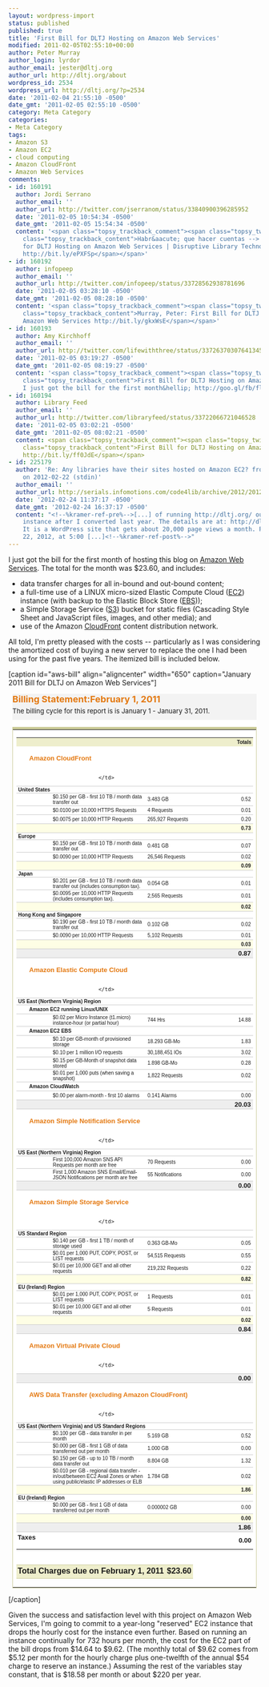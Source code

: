 ```yaml
---
layout: wordpress-import
status: published
published: true
title: 'First Bill for DLTJ Hosting on Amazon Web Services'
modified: 2011-02-05T02:55:10+00:00
author: Peter Murray
author_login: lyrdor
author_email: jester@dltj.org
author_url: http://dltj.org/about
wordpress_id: 2534
wordpress_url: http://dltj.org/?p=2534
date: '2011-02-04 21:55:10 -0500'
date_gmt: '2011-02-05 02:55:10 -0500'
category: Meta Category
categories:
- Meta Category
tags:
- Amazon S3
- Amazon EC2
- cloud computing
- Amazon CloudFront
- Amazon Web Services
comments:
- id: 160191
  author: Jordi Serrano
  author_email: ''
  author_url: http://twitter.com/jserranom/status/33840900396285952
  date: '2011-02-05 10:54:34 -0500'
  date_gmt: '2011-02-05 15:54:34 -0500'
  content: '<span class="topsy_trackback_comment"><span class="topsy_twitter_username"><span
    class="topsy_trackback_content">Habr&aacute; que hacer cuentas --> First Bill
    for DLTJ Hosting on Amazon Web Services | Disruptive Library Technology Jester:
    http://bit.ly/ePXFSp</span></span>'
- id: 160192
  author: infopeep
  author_email: ''
  author_url: http://twitter.com/infopeep/status/33728562938781696
  date: '2011-02-05 03:28:10 -0500'
  date_gmt: '2011-02-05 08:28:10 -0500'
  content: '<span class="topsy_trackback_comment"><span class="topsy_twitter_username"><span
    class="topsy_trackback_content">Murray, Peter: First Bill for DLTJ Hosting on
    Amazon Web Services http://bit.ly/gkxWsE</span></span>'
- id: 160193
  author: Amy Kirchhoff
  author_email: ''
  author_url: http://twitter.com/lifewiththree/status/33726370307641345
  date: '2011-02-05 03:19:27 -0500'
  date_gmt: '2011-02-05 08:19:27 -0500'
  content: '<span class="topsy_trackback_comment"><span class="topsy_twitter_username"><span
    class="topsy_trackback_content">First Bill for DLTJ Hosting on Amazon Web Services:
    I just got the bill for the first month&hellip; http://goo.gl/fb/flYTF</span></span>'
- id: 160194
  author: Library Feed
  author_email: ''
  author_url: http://twitter.com/libraryfeed/status/33722066721046528
  date: '2011-02-05 03:02:21 -0500'
  date_gmt: '2011-02-05 08:02:21 -0500'
  content: <span class="topsy_trackback_comment"><span class="topsy_twitter_username"><span
    class="topsy_trackback_content">First Bill for DLTJ Hosting on Amazon Web Services
    http://bit.ly/ff0JdE</span></span>
- id: 225179
  author: 'Re: Any libraries have their sites hosted on Amazon EC2? from Peter Murray
    on 2012-02-22 (stdin)'
  author_email: ''
  author_url: http://serials.infomotions.com/code4lib/archive/2012/201202/0625.html
  date: '2012-02-24 11:37:17 -0500'
  date_gmt: '2012-02-24 16:37:17 -0500'
  content: "<!--%kramer-ref-pre%-->[...] of running http://dltj.org/ out of an EC2
    instance after I converted last year. The details are at: http://dltj.org/article/aws-hosting-cost/
    It is a WordPress site that gets about 20,000 page views a month. Peter On Feb
    22, 2012, at 5:00 [...]<!--%kramer-ref-post%-->"
---
```

<p>I just got the bill for the first month of hosting this blog on <a href="http://aws.amazon.com/" title="Amazon Web Services">Amazon Web Services</a>.  The total for the month was $23.60, and includes:
<ul>
<li>data transfer charges for all in-bound and out-bound content;</li>
<li>a full-time use of a LINUX micro-sized Elastic Compute Cloud (<a href="http://aws.amazon.com/ec2/" title="Amazon Elastic Compute Cloud (Amazon EC2)">EC2</a>) instance (with backup to the Elastic Block Store (<a href="http://aws.amazon.com/ebs/" title="Elastic Block Storage">EBS</a>));</li>
<li>a Simple Storage Service (<a href="http://aws.amazon.com/ec2/" title="Amazon Elastic Compute Cloud (Amazon EC2)">S3</a>) bucket for static files (Cascading Style Sheet and JavaScript files, images, and other media); and</li>
<li>use of the Amazon <a href="http://aws.amazon.com/cloudfront/" title="Amazon CloudFront">CloudFront</a> content distribution network.</li>
</ul>
<p> All told, I'm pretty pleased with the costs -- particularly as I was considering the amortized cost of buying a new server to replace the one I had been using for the past five years.  The itemized bill is included below.</p>
<p>[caption id="aws-bill" align="aligncenter" width="650" caption="January 2011 Bill for DLTJ on Amazon Web Services"]</p>
<div id="activity_table_block" style="margin: 8px; padding: 0; text-color:black; background: white;">
<div class="txtlrg orange bold padbot5" style="font-weight: bold; font-size: large; margin: 0; color: #E47911; padding: 0 0 5px; background-color: #F3F3F3;">Billing Statement:February 1, 2011</div>
<div class="txtsm padbot10" style="font-size: small; margin: 0; padding: 0 0 10px; background-color: #F3F3F3;">The billing cycle for this report is is January 1 - January 31, 2011.</div>
<div class="yui-navset yui-navset-top" id="activity_tab_block" style="position: relative; margin: 0; padding: auto; zoom: 1;">
<div style="margin: 0; padding: 0;">
<div id="account_activity_table_tab_content" style="margin: 0; padding: 0;">
<table class="summaryTable" cellspacing="0" border="0" align="top" style="font-variant: normal; font-size: 100%; font-weight: normal; line-height: normal; border: 1px solid #CCCC99; font-style: normal; border-top: 5px solid #CCCC99;" cellpadding="0" width="100%">
<tbody>
<tr id="bill202092910073">
<td align="left" valign="center" style="font-size: small; margin: 0; font-family: verdana,arial,helvetica,sans-serif; vertical-align: middle;">
<table cellspacing="0" border="0" style="font-variant: normal; font-size: 100%; font-weight: normal; line-height: normal; font-style: normal;" cellpadding="0" width="100%">
<tbody>
<tr>
<td class="tablehdr" valign="middle" bgcolor="#EEEECC" style="font-size: x-small; font-weight: bold; margin: 0; background-color: #EEEECC; font-family: verdana,arial,helvetica,sans-serif; padding: 3px; vertical-align: middle;" width="14">&#160;</td>
<td class="tablehdr" valign="middle" bgcolor="#EEEECC" style="font-size: x-small; font-weight: bold; margin: 0; background-color: #EEEECC; font-family: verdana,arial,helvetica,sans-serif; padding: 3px; vertical-align: middle;">&#160;</td>
<td class="tablehdr" id="rateLabel" valign="middle" bgcolor="#EEEECC" style="font-size: x-small; font-weight: bold; margin: 0; background-color: #EEEECC; font-family: verdana,arial,helvetica,sans-serif; padding: 3px; vertical-align: middle;" width="40%">&#160;</td>
<td class="tablehdr" id="usageLabel" valign="middle" bgcolor="#EEEECC" style="font-size: x-small; font-weight: bold; margin: 0; background-color: #EEEECC; font-family: verdana,arial,helvetica,sans-serif; padding: 3px; vertical-align: middle;">&#160;</td>
<td class="tablehdr alignrt" align="right" valign="middle" bgcolor="#EEEECC" style="font-size: x-small; font-weight: bold; margin: 0; background-color: #EEEECC; padding: 3px; font-family: verdana,arial,helvetica,sans-serif; vertical-align: middle; text-align: right; align: right;">Totals</td>
</tr>
<tr>
<td class="bordgreybot padlt3 padtop2 aligntop" valign="top" style="font-size: small; border-bottom: 1px solid #CCC; margin: 0; padding: 1px 4px; font-family: verdana,arial,helvetica,sans-serif; vertical-align: top; align: top;" width="14">
                          </td>
<td class="bordgreybot padbot2" align="left" valign="middle" style="font-size: small; border-bottom: 1px solid #CCC; margin: 0; padding: 1px 4px; font-family: verdana,arial,helvetica,sans-serif; vertical-align: middle;" colspan="4">
                            <span class="hdrdkorange" style="color: #E47911; font-size: small; font-weight: bold;"><br />
                              <nobr>Amazon CloudFront</nobr><br />
                            </span><br />
                            
                          </td>
</tr>
<tr id="AmazonCloudFront202092910073item0" style="">
<td class="bordgreybot txtxsm bold padlt20" valign="middle" style="font-weight: bold; font-size: x-small; margin: 0; padding: 1px 4px; border-bottom: 1px solid #CCC; font-family: verdana,arial,helvetica,sans-serif; vertical-align: middle;" colspan="5">United States</td>
</tr>
<tr id="AmazonCloudFront202092910073item1" style="">
<td class="bordgreybot" valign="middle" style="font-size: small; border-bottom: 1px solid #CCC; margin: 0; padding: 1px 4px; font-family: verdana,arial,helvetica,sans-serif; vertical-align: middle;" width="14">&#160;</td>
<td class="bordgreybot txtxxsm" valign="middle" style="font-size: xx-small; border-bottom: 1px solid #CCC; margin: 0; padding: 1px 4px; font-family: verdana,arial,helvetica,sans-serif; vertical-align: middle;" width="10%">&#160;</td>
<td class="bordgreybot txtxsm" valign="middle" style="font-size: x-small; border-bottom: 1px solid #CCC; margin: 0; padding: 1px 4px; font-family: verdana,arial,helvetica,sans-serif; vertical-align: middle;">$0.150 per GB - first 10 TB / month data transfer out</td>
<td class="bordgreybot txtxsm" valign="middle" style="font-size: x-small; border-bottom: 1px solid #CCC; margin: 0; padding: 1px 4px; font-family: verdana,arial,helvetica,sans-serif; vertical-align: middle;">3.483 GB</td>
<td class="bordgreybot txtxsm alignrt" align="right" valign="middle" style="font-size: x-small; margin: 0; border-bottom: 1px solid #CCC; font-family: verdana,arial,helvetica,sans-serif; padding: 1px 4px; align: right; text-align: right; vertical-align: middle;">0.52</td>
</tr>
<tr id="AmazonCloudFront202092910073item2" style="">
<td class="bordgreybot" valign="middle" style="font-size: small; border-bottom: 1px solid #CCC; margin: 0; padding: 1px 4px; font-family: verdana,arial,helvetica,sans-serif; vertical-align: middle;" width="14">&#160;</td>
<td class="bordgreybot txtxxsm" valign="middle" style="font-size: xx-small; border-bottom: 1px solid #CCC; margin: 0; padding: 1px 4px; font-family: verdana,arial,helvetica,sans-serif; vertical-align: middle;" width="10%">&#160;</td>
<td class="bordgreybot txtxsm" valign="middle" style="font-size: x-small; border-bottom: 1px solid #CCC; margin: 0; padding: 1px 4px; font-family: verdana,arial,helvetica,sans-serif; vertical-align: middle;">$0.0100 per 10,000 HTTPS Requests</td>
<td class="bordgreybot txtxsm" valign="middle" style="font-size: x-small; border-bottom: 1px solid #CCC; margin: 0; padding: 1px 4px; font-family: verdana,arial,helvetica,sans-serif; vertical-align: middle;">4 Requests</td>
<td class="bordgreybot txtxsm alignrt" align="right" valign="middle" style="font-size: x-small; margin: 0; border-bottom: 1px solid #CCC; font-family: verdana,arial,helvetica,sans-serif; padding: 1px 4px; align: right; text-align: right; vertical-align: middle;">0.01</td>
</tr>
<tr id="AmazonCloudFront202092910073item3" style="">
<td class="bordgreybot" valign="middle" style="font-size: small; border-bottom: 1px solid #CCC; margin: 0; padding: 1px 4px; font-family: verdana,arial,helvetica,sans-serif; vertical-align: middle;" width="14">&#160;</td>
<td class="bordgreybot txtxxsm" valign="middle" style="font-size: xx-small; border-bottom: 1px solid #CCC; margin: 0; padding: 1px 4px; font-family: verdana,arial,helvetica,sans-serif; vertical-align: middle;" width="10%">&#160;</td>
<td class="bordgreybot txtxsm" valign="middle" style="font-size: x-small; border-bottom: 1px solid #CCC; margin: 0; padding: 1px 4px; font-family: verdana,arial,helvetica,sans-serif; vertical-align: middle;">$0.0075 per 10,000 HTTP Requests</td>
<td class="bordgreybot txtxsm" valign="middle" style="font-size: x-small; border-bottom: 1px solid #CCC; margin: 0; padding: 1px 4px; font-family: verdana,arial,helvetica,sans-serif; vertical-align: middle;">265,927 Requests</td>
<td class="bordgreybot txtxsm alignrt" align="right" valign="middle" style="font-size: x-small; margin: 0; border-bottom: 1px solid #CCC; font-family: verdana,arial,helvetica,sans-serif; padding: 1px 4px; align: right; text-align: right; vertical-align: middle;">0.20</td>
</tr>
<tr id="AmazonCloudFront202092910073item4" style="">
<td class="bgyel bordgreybot" valign="middle" bgcolor="#FEFEE5" style="font-size: small; margin: 0; border-bottom: 1px solid #CCC; background-color: #FEFEE5; font-family: verdana,arial,helvetica,sans-serif; padding: 1px 4px; vertical-align: middle;">&#160;</td>
<td class="bgyel bordgreybot" valign="middle" bgcolor="#FEFEE5" style="font-size: small; margin: 0; border-bottom: 1px solid #CCC; background-color: #FEFEE5; font-family: verdana,arial,helvetica,sans-serif; padding: 1px 4px; vertical-align: middle;">&#160;</td>
<td class="bgyel bordgreybot" valign="middle" bgcolor="#FEFEE5" style="font-size: small; margin: 0; border-bottom: 1px solid #CCC; background-color: #FEFEE5; font-family: verdana,arial,helvetica,sans-serif; padding: 1px 4px; vertical-align: middle;">&#160;</td>
<td class="bgyel bordgreybot" valign="middle" bgcolor="#FEFEE5" style="font-size: small; margin: 0; border-bottom: 1px solid #CCC; background-color: #FEFEE5; font-family: verdana,arial,helvetica,sans-serif; padding: 1px 4px; vertical-align: middle;">&#160;</td>
<td class="bgyel bordgreybot txtxsm bold alignrt" align="right" valign="middle" bgcolor="#FEFEE5" style="font-size: x-small; font-weight: bold; border-bottom: 1px solid #CCC; margin: 0; background-color: #FEFEE5; padding: 1px 4px; font-family: verdana,arial,helvetica,sans-serif; vertical-align: middle; text-align: right; align: right;">0.73</td>
</tr>
<tr id="AmazonCloudFront202092910073item5" style="">
<td class="bordgreybot txtxsm bold padlt20" valign="middle" style="font-weight: bold; font-size: x-small; margin: 0; padding: 1px 4px; border-bottom: 1px solid #CCC; font-family: verdana,arial,helvetica,sans-serif; vertical-align: middle;" colspan="5">Europe</td>
</tr>
<tr id="AmazonCloudFront202092910073item6" style="">
<td class="bordgreybot" valign="middle" style="font-size: small; border-bottom: 1px solid #CCC; margin: 0; padding: 1px 4px; font-family: verdana,arial,helvetica,sans-serif; vertical-align: middle;" width="14">&#160;</td>
<td class="bordgreybot txtxxsm" valign="middle" style="font-size: xx-small; border-bottom: 1px solid #CCC; margin: 0; padding: 1px 4px; font-family: verdana,arial,helvetica,sans-serif; vertical-align: middle;" width="10%">&#160;</td>
<td class="bordgreybot txtxsm" valign="middle" style="font-size: x-small; border-bottom: 1px solid #CCC; margin: 0; padding: 1px 4px; font-family: verdana,arial,helvetica,sans-serif; vertical-align: middle;">$0.150 per GB - first 10 TB / month data transfer out</td>
<td class="bordgreybot txtxsm" valign="middle" style="font-size: x-small; border-bottom: 1px solid #CCC; margin: 0; padding: 1px 4px; font-family: verdana,arial,helvetica,sans-serif; vertical-align: middle;">0.481 GB</td>
<td class="bordgreybot txtxsm alignrt" align="right" valign="middle" style="font-size: x-small; margin: 0; border-bottom: 1px solid #CCC; font-family: verdana,arial,helvetica,sans-serif; padding: 1px 4px; align: right; text-align: right; vertical-align: middle;">0.07</td>
</tr>
<tr id="AmazonCloudFront202092910073item7" style="">
<td class="bordgreybot" valign="middle" style="font-size: small; border-bottom: 1px solid #CCC; margin: 0; padding: 1px 4px; font-family: verdana,arial,helvetica,sans-serif; vertical-align: middle;" width="14">&#160;</td>
<td class="bordgreybot txtxxsm" valign="middle" style="font-size: xx-small; border-bottom: 1px solid #CCC; margin: 0; padding: 1px 4px; font-family: verdana,arial,helvetica,sans-serif; vertical-align: middle;" width="10%">&#160;</td>
<td class="bordgreybot txtxsm" valign="middle" style="font-size: x-small; border-bottom: 1px solid #CCC; margin: 0; padding: 1px 4px; font-family: verdana,arial,helvetica,sans-serif; vertical-align: middle;">$0.0090 per 10,000 HTTP Requests</td>
<td class="bordgreybot txtxsm" valign="middle" style="font-size: x-small; border-bottom: 1px solid #CCC; margin: 0; padding: 1px 4px; font-family: verdana,arial,helvetica,sans-serif; vertical-align: middle;">26,546 Requests</td>
<td class="bordgreybot txtxsm alignrt" align="right" valign="middle" style="font-size: x-small; margin: 0; border-bottom: 1px solid #CCC; font-family: verdana,arial,helvetica,sans-serif; padding: 1px 4px; align: right; text-align: right; vertical-align: middle;">0.02</td>
</tr>
<tr id="AmazonCloudFront202092910073item8" style="">
<td class="bgyel bordgreybot" valign="middle" bgcolor="#FEFEE5" style="font-size: small; margin: 0; border-bottom: 1px solid #CCC; background-color: #FEFEE5; font-family: verdana,arial,helvetica,sans-serif; padding: 1px 4px; vertical-align: middle;">&#160;</td>
<td class="bgyel bordgreybot" valign="middle" bgcolor="#FEFEE5" style="font-size: small; margin: 0; border-bottom: 1px solid #CCC; background-color: #FEFEE5; font-family: verdana,arial,helvetica,sans-serif; padding: 1px 4px; vertical-align: middle;">&#160;</td>
<td class="bgyel bordgreybot" valign="middle" bgcolor="#FEFEE5" style="font-size: small; margin: 0; border-bottom: 1px solid #CCC; background-color: #FEFEE5; font-family: verdana,arial,helvetica,sans-serif; padding: 1px 4px; vertical-align: middle;">&#160;</td>
<td class="bgyel bordgreybot" valign="middle" bgcolor="#FEFEE5" style="font-size: small; margin: 0; border-bottom: 1px solid #CCC; background-color: #FEFEE5; font-family: verdana,arial,helvetica,sans-serif; padding: 1px 4px; vertical-align: middle;">&#160;</td>
<td class="bgyel bordgreybot txtxsm bold alignrt" align="right" valign="middle" bgcolor="#FEFEE5" style="font-size: x-small; font-weight: bold; border-bottom: 1px solid #CCC; margin: 0; background-color: #FEFEE5; padding: 1px 4px; font-family: verdana,arial,helvetica,sans-serif; vertical-align: middle; text-align: right; align: right;">0.09</td>
</tr>
<tr id="AmazonCloudFront202092910073item9" style="">
<td class="bordgreybot txtxsm bold padlt20" valign="middle" style="font-weight: bold; font-size: x-small; margin: 0; padding: 1px 4px; border-bottom: 1px solid #CCC; font-family: verdana,arial,helvetica,sans-serif; vertical-align: middle;" colspan="5">Japan</td>
</tr>
<tr id="AmazonCloudFront202092910073item10" style="">
<td class="bordgreybot" valign="middle" style="font-size: small; border-bottom: 1px solid #CCC; margin: 0; padding: 1px 4px; font-family: verdana,arial,helvetica,sans-serif; vertical-align: middle;" width="14">&#160;</td>
<td class="bordgreybot txtxxsm" valign="middle" style="font-size: xx-small; border-bottom: 1px solid #CCC; margin: 0; padding: 1px 4px; font-family: verdana,arial,helvetica,sans-serif; vertical-align: middle;" width="10%">&#160;</td>
<td class="bordgreybot txtxsm" valign="middle" style="font-size: x-small; border-bottom: 1px solid #CCC; margin: 0; padding: 1px 4px; font-family: verdana,arial,helvetica,sans-serif; vertical-align: middle;">$0.201 per GB - first 10 TB / month data transfer out (includes consumption tax).</td>
<td class="bordgreybot txtxsm" valign="middle" style="font-size: x-small; border-bottom: 1px solid #CCC; margin: 0; padding: 1px 4px; font-family: verdana,arial,helvetica,sans-serif; vertical-align: middle;">0.054 GB</td>
<td class="bordgreybot txtxsm alignrt" align="right" valign="middle" style="font-size: x-small; margin: 0; border-bottom: 1px solid #CCC; font-family: verdana,arial,helvetica,sans-serif; padding: 1px 4px; align: right; text-align: right; vertical-align: middle;">0.01</td>
</tr>
<tr id="AmazonCloudFront202092910073item11" style="">
<td class="bordgreybot" valign="middle" style="font-size: small; border-bottom: 1px solid #CCC; margin: 0; padding: 1px 4px; font-family: verdana,arial,helvetica,sans-serif; vertical-align: middle;" width="14">&#160;</td>
<td class="bordgreybot txtxxsm" valign="middle" style="font-size: xx-small; border-bottom: 1px solid #CCC; margin: 0; padding: 1px 4px; font-family: verdana,arial,helvetica,sans-serif; vertical-align: middle;" width="10%">&#160;</td>
<td class="bordgreybot txtxsm" valign="middle" style="font-size: x-small; border-bottom: 1px solid #CCC; margin: 0; padding: 1px 4px; font-family: verdana,arial,helvetica,sans-serif; vertical-align: middle;">$0.0095 per 10,000 HTTP Requests (includes consumption tax).</td>
<td class="bordgreybot txtxsm" valign="middle" style="font-size: x-small; border-bottom: 1px solid #CCC; margin: 0; padding: 1px 4px; font-family: verdana,arial,helvetica,sans-serif; vertical-align: middle;">2,565 Requests</td>
<td class="bordgreybot txtxsm alignrt" align="right" valign="middle" style="font-size: x-small; margin: 0; border-bottom: 1px solid #CCC; font-family: verdana,arial,helvetica,sans-serif; padding: 1px 4px; align: right; text-align: right; vertical-align: middle;">0.01</td>
</tr>
<tr id="AmazonCloudFront202092910073item12" style="">
<td class="bgyel bordgreybot" valign="middle" bgcolor="#FEFEE5" style="font-size: small; margin: 0; border-bottom: 1px solid #CCC; background-color: #FEFEE5; font-family: verdana,arial,helvetica,sans-serif; padding: 1px 4px; vertical-align: middle;">&#160;</td>
<td class="bgyel bordgreybot" valign="middle" bgcolor="#FEFEE5" style="font-size: small; margin: 0; border-bottom: 1px solid #CCC; background-color: #FEFEE5; font-family: verdana,arial,helvetica,sans-serif; padding: 1px 4px; vertical-align: middle;">&#160;</td>
<td class="bgyel bordgreybot" valign="middle" bgcolor="#FEFEE5" style="font-size: small; margin: 0; border-bottom: 1px solid #CCC; background-color: #FEFEE5; font-family: verdana,arial,helvetica,sans-serif; padding: 1px 4px; vertical-align: middle;">&#160;</td>
<td class="bgyel bordgreybot" valign="middle" bgcolor="#FEFEE5" style="font-size: small; margin: 0; border-bottom: 1px solid #CCC; background-color: #FEFEE5; font-family: verdana,arial,helvetica,sans-serif; padding: 1px 4px; vertical-align: middle;">&#160;</td>
<td class="bgyel bordgreybot txtxsm bold alignrt" align="right" valign="middle" bgcolor="#FEFEE5" style="font-size: x-small; font-weight: bold; border-bottom: 1px solid #CCC; margin: 0; background-color: #FEFEE5; padding: 1px 4px; font-family: verdana,arial,helvetica,sans-serif; vertical-align: middle; text-align: right; align: right;">0.02</td>
</tr>
<tr id="AmazonCloudFront202092910073item13" style="">
<td class="bordgreybot txtxsm bold padlt20" valign="middle" style="font-weight: bold; font-size: x-small; margin: 0; padding: 1px 4px; border-bottom: 1px solid #CCC; font-family: verdana,arial,helvetica,sans-serif; vertical-align: middle;" colspan="5">Hong Kong and Singapore</td>
</tr>
<tr id="AmazonCloudFront202092910073item14" style="">
<td class="bordgreybot" valign="middle" style="font-size: small; border-bottom: 1px solid #CCC; margin: 0; padding: 1px 4px; font-family: verdana,arial,helvetica,sans-serif; vertical-align: middle;" width="14">&#160;</td>
<td class="bordgreybot txtxxsm" valign="middle" style="font-size: xx-small; border-bottom: 1px solid #CCC; margin: 0; padding: 1px 4px; font-family: verdana,arial,helvetica,sans-serif; vertical-align: middle;" width="10%">&#160;</td>
<td class="bordgreybot txtxsm" valign="middle" style="font-size: x-small; border-bottom: 1px solid #CCC; margin: 0; padding: 1px 4px; font-family: verdana,arial,helvetica,sans-serif; vertical-align: middle;">$0.190 per GB - first 10 TB / month data transfer out</td>
<td class="bordgreybot txtxsm" valign="middle" style="font-size: x-small; border-bottom: 1px solid #CCC; margin: 0; padding: 1px 4px; font-family: verdana,arial,helvetica,sans-serif; vertical-align: middle;">0.102 GB</td>
<td class="bordgreybot txtxsm alignrt" align="right" valign="middle" style="font-size: x-small; margin: 0; border-bottom: 1px solid #CCC; font-family: verdana,arial,helvetica,sans-serif; padding: 1px 4px; align: right; text-align: right; vertical-align: middle;">0.02</td>
</tr>
<tr id="AmazonCloudFront202092910073item15" style="">
<td class="bordgreybot" valign="middle" style="font-size: small; border-bottom: 1px solid #CCC; margin: 0; padding: 1px 4px; font-family: verdana,arial,helvetica,sans-serif; vertical-align: middle;" width="14">&#160;</td>
<td class="bordgreybot txtxxsm" valign="middle" style="font-size: xx-small; border-bottom: 1px solid #CCC; margin: 0; padding: 1px 4px; font-family: verdana,arial,helvetica,sans-serif; vertical-align: middle;" width="10%">&#160;</td>
<td class="bordgreybot txtxsm" valign="middle" style="font-size: x-small; border-bottom: 1px solid #CCC; margin: 0; padding: 1px 4px; font-family: verdana,arial,helvetica,sans-serif; vertical-align: middle;">$0.0090 per 10,000 HTTP Requests</td>
<td class="bordgreybot txtxsm" valign="middle" style="font-size: x-small; border-bottom: 1px solid #CCC; margin: 0; padding: 1px 4px; font-family: verdana,arial,helvetica,sans-serif; vertical-align: middle;">5,102 Requests</td>
<td class="bordgreybot txtxsm alignrt" align="right" valign="middle" style="font-size: x-small; margin: 0; border-bottom: 1px solid #CCC; font-family: verdana,arial,helvetica,sans-serif; padding: 1px 4px; align: right; text-align: right; vertical-align: middle;">0.01</td>
</tr>
<tr id="AmazonCloudFront202092910073item16" style="">
<td class="bgyel bordgreybot" valign="middle" bgcolor="#FEFEE5" style="font-size: small; margin: 0; border-bottom: 1px solid #CCC; background-color: #FEFEE5; font-family: verdana,arial,helvetica,sans-serif; padding: 1px 4px; vertical-align: middle;">&#160;</td>
<td class="bgyel bordgreybot" valign="middle" bgcolor="#FEFEE5" style="font-size: small; margin: 0; border-bottom: 1px solid #CCC; background-color: #FEFEE5; font-family: verdana,arial,helvetica,sans-serif; padding: 1px 4px; vertical-align: middle;">&#160;</td>
<td class="bgyel bordgreybot" valign="middle" bgcolor="#FEFEE5" style="font-size: small; margin: 0; border-bottom: 1px solid #CCC; background-color: #FEFEE5; font-family: verdana,arial,helvetica,sans-serif; padding: 1px 4px; vertical-align: middle;">&#160;</td>
<td class="bgyel bordgreybot" valign="middle" bgcolor="#FEFEE5" style="font-size: small; margin: 0; border-bottom: 1px solid #CCC; background-color: #FEFEE5; font-family: verdana,arial,helvetica,sans-serif; padding: 1px 4px; vertical-align: middle;">&#160;</td>
<td class="bgyel bordgreybot txtxsm bold alignrt" align="right" valign="middle" bgcolor="#FEFEE5" style="font-size: x-small; font-weight: bold; border-bottom: 1px solid #CCC; margin: 0; background-color: #FEFEE5; padding: 1px 4px; font-family: verdana,arial,helvetica,sans-serif; vertical-align: middle; text-align: right; align: right;">0.03</td>
</tr>
<tr>
<td class="bggrey bordgreybot" valign="middle" bgcolor="#EEE" style="font-size: small; margin: 0; border-bottom: 1px solid #CCC; background-color: #EEE; font-family: verdana,arial,helvetica,sans-serif; padding: 1px 4px; vertical-align: middle;" width="14">&#160;</td>
<td class="bggrey bordgreybot" valign="middle" bgcolor="#EEE" style="font-size: small; margin: 0; border-bottom: 1px solid #CCC; background-color: #EEE; font-family: verdana,arial,helvetica,sans-serif; padding: 1px 4px; vertical-align: middle;">&#160;</td>
<td class="bggrey bordgreybot" valign="middle" bgcolor="#EEE" style="font-size: small; margin: 0; border-bottom: 1px solid #CCC; background-color: #EEE; font-family: verdana,arial,helvetica,sans-serif; padding: 1px 4px; vertical-align: middle;">&#160;</td>
<td class="bggrey bordgreybot txtxxsm" valign="middle" bgcolor="#EEE" style="font-size: xx-small; margin: 0; border-bottom: 1px solid #CCC; background-color: #EEE; font-family: verdana,arial,helvetica,sans-serif; padding: 1px 4px; vertical-align: middle;">
                          </td>
<td class="bggrey bold alignrt bordgreybot" align="right" valign="middle" bgcolor="#EEE" style="font-size: small; font-weight: bold; border-bottom: 1px solid #CCC; margin: 0; background-color: #EEE; padding: 1px 4px; font-family: verdana,arial,helvetica,sans-serif; vertical-align: middle; text-align: right; align: right;">0.87</td>
</tr>
<tr>
<td class="bordgreybot padlt3 padtop2 aligntop" valign="top" style="font-size: small; border-bottom: 1px solid #CCC; margin: 0; padding: 1px 4px; font-family: verdana,arial,helvetica,sans-serif; vertical-align: top; align: top;" width="14">
                          </td>
<td class="bordgreybot padbot2" align="left" valign="middle" style="font-size: small; border-bottom: 1px solid #CCC; margin: 0; padding: 1px 4px; font-family: verdana,arial,helvetica,sans-serif; vertical-align: middle;" colspan="4">
                            <span class="hdrdkorange" style="color: #E47911; font-size: small; font-weight: bold;"><br />
                              <nobr>Amazon Elastic Compute Cloud</nobr><br />
                            </span><br />
                            
                          </td>
</tr>
<tr id="AmazonEC2202092910073item0" style="">
<td class="bordgreybot txtxsm bold padlt20" valign="middle" style="font-weight: bold; font-size: x-small; margin: 0; padding: 1px 4px; border-bottom: 1px solid #CCC; font-family: verdana,arial,helvetica,sans-serif; vertical-align: middle;" colspan="5">US East (Northern Virginia) Region</td>
</tr>
<tr id="AmazonEC2202092910073item1" style="">
<td class="bordgreybot" valign="middle" style="font-size: small; border-bottom: 1px solid #CCC; margin: 0; padding: 1px 4px; font-family: verdana,arial,helvetica,sans-serif; vertical-align: middle;" width="14">&#160;</td>
<td class="bordgreybot txtxsm bold padlt20" valign="middle" style="font-weight: bold; font-size: x-small; margin: 0; padding: 1px 4px; border-bottom: 1px solid #CCC; font-family: verdana,arial,helvetica,sans-serif; vertical-align: middle;" colspan="4">
                            <nobr>Amazon EC2 running Linux/UNIX</nobr>
                          </td>
</tr>
<tr id="AmazonEC2202092910073item2" style="">
<td class="bordgreybot" valign="middle" style="font-size: small; border-bottom: 1px solid #CCC; margin: 0; padding: 1px 4px; font-family: verdana,arial,helvetica,sans-serif; vertical-align: middle;" width="14">&#160;</td>
<td class="bordgreybot txtxxsm" valign="middle" style="font-size: xx-small; border-bottom: 1px solid #CCC; margin: 0; padding: 1px 4px; font-family: verdana,arial,helvetica,sans-serif; vertical-align: middle;" width="10%">&#160;</td>
<td class="bordgreybot txtxsm" valign="middle" style="font-size: x-small; border-bottom: 1px solid #CCC; margin: 0; padding: 1px 4px; font-family: verdana,arial,helvetica,sans-serif; vertical-align: middle;">$0.02 per Micro Instance (t1.micro) instance-hour (or partial hour)</td>
<td class="bordgreybot txtxsm" valign="middle" style="font-size: x-small; border-bottom: 1px solid #CCC; margin: 0; padding: 1px 4px; font-family: verdana,arial,helvetica,sans-serif; vertical-align: middle;">744 Hrs</td>
<td class="bordgreybot txtxsm alignrt" align="right" valign="middle" style="font-size: x-small; margin: 0; border-bottom: 1px solid #CCC; font-family: verdana,arial,helvetica,sans-serif; padding: 1px 4px; align: right; text-align: right; vertical-align: middle;">14.88</td>
</tr>
<tr id="AmazonEC2202092910073item3" style="">
<td class="bordgreybot" valign="middle" style="font-size: small; border-bottom: 1px solid #CCC; margin: 0; padding: 1px 4px; font-family: verdana,arial,helvetica,sans-serif; vertical-align: middle;" width="14">&#160;</td>
<td class="bordgreybot txtxsm bold padlt20" valign="middle" style="font-weight: bold; font-size: x-small; margin: 0; padding: 1px 4px; border-bottom: 1px solid #CCC; font-family: verdana,arial,helvetica,sans-serif; vertical-align: middle;" colspan="4">
                            <nobr>Amazon EC2 EBS</nobr>
                          </td>
</tr>
<tr id="AmazonEC2202092910073item4" style="">
<td class="bordgreybot" valign="middle" style="font-size: small; border-bottom: 1px solid #CCC; margin: 0; padding: 1px 4px; font-family: verdana,arial,helvetica,sans-serif; vertical-align: middle;" width="14">&#160;</td>
<td class="bordgreybot txtxxsm" valign="middle" style="font-size: xx-small; border-bottom: 1px solid #CCC; margin: 0; padding: 1px 4px; font-family: verdana,arial,helvetica,sans-serif; vertical-align: middle;" width="10%">&#160;</td>
<td class="bordgreybot txtxsm" valign="middle" style="font-size: x-small; border-bottom: 1px solid #CCC; margin: 0; padding: 1px 4px; font-family: verdana,arial,helvetica,sans-serif; vertical-align: middle;">$0.10 per GB-month of provisioned storage</td>
<td class="bordgreybot txtxsm" valign="middle" style="font-size: x-small; border-bottom: 1px solid #CCC; margin: 0; padding: 1px 4px; font-family: verdana,arial,helvetica,sans-serif; vertical-align: middle;">18.293 GB-Mo</td>
<td class="bordgreybot txtxsm alignrt" align="right" valign="middle" style="font-size: x-small; margin: 0; border-bottom: 1px solid #CCC; font-family: verdana,arial,helvetica,sans-serif; padding: 1px 4px; align: right; text-align: right; vertical-align: middle;">1.83</td>
</tr>
<tr id="AmazonEC2202092910073item5" style="">
<td class="bordgreybot" valign="middle" style="font-size: small; border-bottom: 1px solid #CCC; margin: 0; padding: 1px 4px; font-family: verdana,arial,helvetica,sans-serif; vertical-align: middle;" width="14">&#160;</td>
<td class="bordgreybot txtxxsm" valign="middle" style="font-size: xx-small; border-bottom: 1px solid #CCC; margin: 0; padding: 1px 4px; font-family: verdana,arial,helvetica,sans-serif; vertical-align: middle;" width="10%">&#160;</td>
<td class="bordgreybot txtxsm" valign="middle" style="font-size: x-small; border-bottom: 1px solid #CCC; margin: 0; padding: 1px 4px; font-family: verdana,arial,helvetica,sans-serif; vertical-align: middle;">$0.10 per 1 million I/O requests</td>
<td class="bordgreybot txtxsm" valign="middle" style="font-size: x-small; border-bottom: 1px solid #CCC; margin: 0; padding: 1px 4px; font-family: verdana,arial,helvetica,sans-serif; vertical-align: middle;">30,188,451 IOs</td>
<td class="bordgreybot txtxsm alignrt" align="right" valign="middle" style="font-size: x-small; margin: 0; border-bottom: 1px solid #CCC; font-family: verdana,arial,helvetica,sans-serif; padding: 1px 4px; align: right; text-align: right; vertical-align: middle;">3.02</td>
</tr>
<tr id="AmazonEC2202092910073item6" style="">
<td class="bordgreybot" valign="middle" style="font-size: small; border-bottom: 1px solid #CCC; margin: 0; padding: 1px 4px; font-family: verdana,arial,helvetica,sans-serif; vertical-align: middle;" width="14">&#160;</td>
<td class="bordgreybot txtxxsm" valign="middle" style="font-size: xx-small; border-bottom: 1px solid #CCC; margin: 0; padding: 1px 4px; font-family: verdana,arial,helvetica,sans-serif; vertical-align: middle;" width="10%">&#160;</td>
<td class="bordgreybot txtxsm" valign="middle" style="font-size: x-small; border-bottom: 1px solid #CCC; margin: 0; padding: 1px 4px; font-family: verdana,arial,helvetica,sans-serif; vertical-align: middle;">$0.15 per GB-Month of snapshot data stored</td>
<td class="bordgreybot txtxsm" valign="middle" style="font-size: x-small; border-bottom: 1px solid #CCC; margin: 0; padding: 1px 4px; font-family: verdana,arial,helvetica,sans-serif; vertical-align: middle;">1.898 GB-Mo</td>
<td class="bordgreybot txtxsm alignrt" align="right" valign="middle" style="font-size: x-small; margin: 0; border-bottom: 1px solid #CCC; font-family: verdana,arial,helvetica,sans-serif; padding: 1px 4px; align: right; text-align: right; vertical-align: middle;">0.28</td>
</tr>
<tr id="AmazonEC2202092910073item7" style="">
<td class="bordgreybot" valign="middle" style="font-size: small; border-bottom: 1px solid #CCC; margin: 0; padding: 1px 4px; font-family: verdana,arial,helvetica,sans-serif; vertical-align: middle;" width="14">&#160;</td>
<td class="bordgreybot txtxxsm" valign="middle" style="font-size: xx-small; border-bottom: 1px solid #CCC; margin: 0; padding: 1px 4px; font-family: verdana,arial,helvetica,sans-serif; vertical-align: middle;" width="10%">&#160;</td>
<td class="bordgreybot txtxsm" valign="middle" style="font-size: x-small; border-bottom: 1px solid #CCC; margin: 0; padding: 1px 4px; font-family: verdana,arial,helvetica,sans-serif; vertical-align: middle;">$0.01 per 1,000 puts (when saving a snapshot)</td>
<td class="bordgreybot txtxsm" valign="middle" style="font-size: x-small; border-bottom: 1px solid #CCC; margin: 0; padding: 1px 4px; font-family: verdana,arial,helvetica,sans-serif; vertical-align: middle;">1,822 Requests</td>
<td class="bordgreybot txtxsm alignrt" align="right" valign="middle" style="font-size: x-small; margin: 0; border-bottom: 1px solid #CCC; font-family: verdana,arial,helvetica,sans-serif; padding: 1px 4px; align: right; text-align: right; vertical-align: middle;">0.02</td>
</tr>
<tr id="AmazonEC2202092910073item8" style="">
<td class="bordgreybot" valign="middle" style="font-size: small; border-bottom: 1px solid #CCC; margin: 0; padding: 1px 4px; font-family: verdana,arial,helvetica,sans-serif; vertical-align: middle;" width="14">&#160;</td>
<td class="bordgreybot txtxsm bold padlt20" valign="middle" style="font-weight: bold; font-size: x-small; margin: 0; padding: 1px 4px; border-bottom: 1px solid #CCC; font-family: verdana,arial,helvetica,sans-serif; vertical-align: middle;" colspan="4">
                            <nobr>Amazon CloudWatch</nobr>
                          </td>
</tr>
<tr id="AmazonEC2202092910073item9" style="">
<td class="bordgreybot" valign="middle" style="font-size: small; border-bottom: 1px solid #CCC; margin: 0; padding: 1px 4px; font-family: verdana,arial,helvetica,sans-serif; vertical-align: middle;" width="14">&#160;</td>
<td class="bordgreybot txtxxsm" valign="middle" style="font-size: xx-small; border-bottom: 1px solid #CCC; margin: 0; padding: 1px 4px; font-family: verdana,arial,helvetica,sans-serif; vertical-align: middle;" width="10%">&#160;</td>
<td class="bordgreybot txtxsm" valign="middle" style="font-size: x-small; border-bottom: 1px solid #CCC; margin: 0; padding: 1px 4px; font-family: verdana,arial,helvetica,sans-serif; vertical-align: middle;">$0.00 per alarm-month - first 10 alarms</td>
<td class="bordgreybot txtxsm" valign="middle" style="font-size: x-small; border-bottom: 1px solid #CCC; margin: 0; padding: 1px 4px; font-family: verdana,arial,helvetica,sans-serif; vertical-align: middle;">0.141 Alarms</td>
<td class="bordgreybot txtxsm alignrt" align="right" valign="middle" style="font-size: x-small; margin: 0; border-bottom: 1px solid #CCC; font-family: verdana,arial,helvetica,sans-serif; padding: 1px 4px; align: right; text-align: right; vertical-align: middle;">0.00</td>
</tr>
<tr>
<td class="bggrey bordgreybot" valign="middle" bgcolor="#EEE" style="font-size: small; margin: 0; border-bottom: 1px solid #CCC; background-color: #EEE; font-family: verdana,arial,helvetica,sans-serif; padding: 1px 4px; vertical-align: middle;" width="14">&#160;</td>
<td class="bggrey bordgreybot" valign="middle" bgcolor="#EEE" style="font-size: small; margin: 0; border-bottom: 1px solid #CCC; background-color: #EEE; font-family: verdana,arial,helvetica,sans-serif; padding: 1px 4px; vertical-align: middle;">&#160;</td>
<td class="bggrey bordgreybot" valign="middle" bgcolor="#EEE" style="font-size: small; margin: 0; border-bottom: 1px solid #CCC; background-color: #EEE; font-family: verdana,arial,helvetica,sans-serif; padding: 1px 4px; vertical-align: middle;">&#160;</td>
<td class="bggrey bordgreybot txtxxsm" valign="middle" bgcolor="#EEE" style="font-size: xx-small; margin: 0; border-bottom: 1px solid #CCC; background-color: #EEE; font-family: verdana,arial,helvetica,sans-serif; padding: 1px 4px; vertical-align: middle;">
                          </td>
<td class="bggrey bold alignrt bordgreybot" align="right" valign="middle" bgcolor="#EEE" style="font-size: small; font-weight: bold; border-bottom: 1px solid #CCC; margin: 0; background-color: #EEE; padding: 1px 4px; font-family: verdana,arial,helvetica,sans-serif; vertical-align: middle; text-align: right; align: right;">20.03</td>
</tr>
<tr>
<td class="bordgreybot padlt3 padtop2 aligntop" valign="top" style="font-size: small; border-bottom: 1px solid #CCC; margin: 0; padding: 1px 4px; font-family: verdana,arial,helvetica,sans-serif; vertical-align: top; align: top;" width="14">
                          </td>
<td class="bordgreybot padbot2" align="left" valign="middle" style="font-size: small; border-bottom: 1px solid #CCC; margin: 0; padding: 1px 4px; font-family: verdana,arial,helvetica,sans-serif; vertical-align: middle;" colspan="4">
                            <span class="hdrdkorange" style="color: #E47911; font-size: small; font-weight: bold;"><br />
                              <nobr>Amazon Simple Notification Service</nobr><br />
                            </span><br />
                            
                          </td>
</tr>
<tr id="AmazonSNS202092910073item0" style="">
<td class="bordgreybot txtxsm bold padlt20" valign="middle" style="font-weight: bold; font-size: x-small; margin: 0; padding: 1px 4px; border-bottom: 1px solid #CCC; font-family: verdana,arial,helvetica,sans-serif; vertical-align: middle;" colspan="5">US East (Northern Virginia) Region</td>
</tr>
<tr id="AmazonSNS202092910073item1" style="">
<td class="bordgreybot" valign="middle" style="font-size: small; border-bottom: 1px solid #CCC; margin: 0; padding: 1px 4px; font-family: verdana,arial,helvetica,sans-serif; vertical-align: middle;" width="14">&#160;</td>
<td class="bordgreybot txtxxsm" valign="middle" style="font-size: xx-small; border-bottom: 1px solid #CCC; margin: 0; padding: 1px 4px; font-family: verdana,arial,helvetica,sans-serif; vertical-align: middle;" width="10%">&#160;</td>
<td class="bordgreybot txtxsm" valign="middle" style="font-size: x-small; border-bottom: 1px solid #CCC; margin: 0; padding: 1px 4px; font-family: verdana,arial,helvetica,sans-serif; vertical-align: middle;">First 100,000 Amazon SNS API Requests per month are free</td>
<td class="bordgreybot txtxsm" valign="middle" style="font-size: x-small; border-bottom: 1px solid #CCC; margin: 0; padding: 1px 4px; font-family: verdana,arial,helvetica,sans-serif; vertical-align: middle;">70 Requests</td>
<td class="bordgreybot txtxsm alignrt" align="right" valign="middle" style="font-size: x-small; margin: 0; border-bottom: 1px solid #CCC; font-family: verdana,arial,helvetica,sans-serif; padding: 1px 4px; align: right; text-align: right; vertical-align: middle;">0.00</td>
</tr>
<tr id="AmazonSNS202092910073item2" style="">
<td class="bordgreybot" valign="middle" style="font-size: small; border-bottom: 1px solid #CCC; margin: 0; padding: 1px 4px; font-family: verdana,arial,helvetica,sans-serif; vertical-align: middle;" width="14">&#160;</td>
<td class="bordgreybot txtxxsm" valign="middle" style="font-size: xx-small; border-bottom: 1px solid #CCC; margin: 0; padding: 1px 4px; font-family: verdana,arial,helvetica,sans-serif; vertical-align: middle;" width="10%">&#160;</td>
<td class="bordgreybot txtxsm" valign="middle" style="font-size: x-small; border-bottom: 1px solid #CCC; margin: 0; padding: 1px 4px; font-family: verdana,arial,helvetica,sans-serif; vertical-align: middle;">First 1,000 Amazon SNS Email/Email-JSON Notifications per month are free</td>
<td class="bordgreybot txtxsm" valign="middle" style="font-size: x-small; border-bottom: 1px solid #CCC; margin: 0; padding: 1px 4px; font-family: verdana,arial,helvetica,sans-serif; vertical-align: middle;">55 Notifications</td>
<td class="bordgreybot txtxsm alignrt" align="right" valign="middle" style="font-size: x-small; margin: 0; border-bottom: 1px solid #CCC; font-family: verdana,arial,helvetica,sans-serif; padding: 1px 4px; align: right; text-align: right; vertical-align: middle;">0.00</td>
</tr>
<tr>
<td class="bggrey bordgreybot" valign="middle" bgcolor="#EEE" style="font-size: small; margin: 0; border-bottom: 1px solid #CCC; background-color: #EEE; font-family: verdana,arial,helvetica,sans-serif; padding: 1px 4px; vertical-align: middle;" width="14">&#160;</td>
<td class="bggrey bordgreybot" valign="middle" bgcolor="#EEE" style="font-size: small; margin: 0; border-bottom: 1px solid #CCC; background-color: #EEE; font-family: verdana,arial,helvetica,sans-serif; padding: 1px 4px; vertical-align: middle;">&#160;</td>
<td class="bggrey bordgreybot" valign="middle" bgcolor="#EEE" style="font-size: small; margin: 0; border-bottom: 1px solid #CCC; background-color: #EEE; font-family: verdana,arial,helvetica,sans-serif; padding: 1px 4px; vertical-align: middle;">&#160;</td>
<td class="bggrey bordgreybot txtxxsm" valign="middle" bgcolor="#EEE" style="font-size: xx-small; margin: 0; border-bottom: 1px solid #CCC; background-color: #EEE; font-family: verdana,arial,helvetica,sans-serif; padding: 1px 4px; vertical-align: middle;">
                          </td>
<td class="bggrey bold alignrt bordgreybot" align="right" valign="middle" bgcolor="#EEE" style="font-size: small; font-weight: bold; border-bottom: 1px solid #CCC; margin: 0; background-color: #EEE; padding: 1px 4px; font-family: verdana,arial,helvetica,sans-serif; vertical-align: middle; text-align: right; align: right;">0.00</td>
</tr>
<tr>
<td class="bordgreybot padlt3 padtop2 aligntop" valign="top" style="font-size: small; border-bottom: 1px solid #CCC; margin: 0; padding: 1px 4px; font-family: verdana,arial,helvetica,sans-serif; vertical-align: top; align: top;" width="14">
                          </td>
<td class="bordgreybot padbot2" align="left" valign="middle" style="font-size: small; border-bottom: 1px solid #CCC; margin: 0; padding: 1px 4px; font-family: verdana,arial,helvetica,sans-serif; vertical-align: middle;" colspan="4">
                            <span class="hdrdkorange" style="color: #E47911; font-size: small; font-weight: bold;"><br />
                              <nobr>Amazon Simple Storage Service</nobr><br />
                            </span><br />
                            
                          </td>
</tr>
<tr id="AmazonS3202092910073item0" style="">
<td class="bordgreybot txtxsm bold padlt20" valign="middle" style="font-weight: bold; font-size: x-small; margin: 0; padding: 1px 4px; border-bottom: 1px solid #CCC; font-family: verdana,arial,helvetica,sans-serif; vertical-align: middle;" colspan="5">US Standard Region</td>
</tr>
<tr id="AmazonS3202092910073item1" style="">
<td class="bordgreybot" valign="middle" style="font-size: small; border-bottom: 1px solid #CCC; margin: 0; padding: 1px 4px; font-family: verdana,arial,helvetica,sans-serif; vertical-align: middle;" width="14">&#160;</td>
<td class="bordgreybot txtxxsm" valign="middle" style="font-size: xx-small; border-bottom: 1px solid #CCC; margin: 0; padding: 1px 4px; font-family: verdana,arial,helvetica,sans-serif; vertical-align: middle;" width="10%">&#160;</td>
<td class="bordgreybot txtxsm" valign="middle" style="font-size: x-small; border-bottom: 1px solid #CCC; margin: 0; padding: 1px 4px; font-family: verdana,arial,helvetica,sans-serif; vertical-align: middle;">$0.140 per GB - first 1 TB / month of storage used</td>
<td class="bordgreybot txtxsm" valign="middle" style="font-size: x-small; border-bottom: 1px solid #CCC; margin: 0; padding: 1px 4px; font-family: verdana,arial,helvetica,sans-serif; vertical-align: middle;">0.363 GB-Mo</td>
<td class="bordgreybot txtxsm alignrt" align="right" valign="middle" style="font-size: x-small; margin: 0; border-bottom: 1px solid #CCC; font-family: verdana,arial,helvetica,sans-serif; padding: 1px 4px; align: right; text-align: right; vertical-align: middle;">0.05</td>
</tr>
<tr id="AmazonS3202092910073item2" style="">
<td class="bordgreybot" valign="middle" style="font-size: small; border-bottom: 1px solid #CCC; margin: 0; padding: 1px 4px; font-family: verdana,arial,helvetica,sans-serif; vertical-align: middle;" width="14">&#160;</td>
<td class="bordgreybot txtxxsm" valign="middle" style="font-size: xx-small; border-bottom: 1px solid #CCC; margin: 0; padding: 1px 4px; font-family: verdana,arial,helvetica,sans-serif; vertical-align: middle;" width="10%">&#160;</td>
<td class="bordgreybot txtxsm" valign="middle" style="font-size: x-small; border-bottom: 1px solid #CCC; margin: 0; padding: 1px 4px; font-family: verdana,arial,helvetica,sans-serif; vertical-align: middle;">$0.01 per 1,000 PUT, COPY, POST, or LIST requests</td>
<td class="bordgreybot txtxsm" valign="middle" style="font-size: x-small; border-bottom: 1px solid #CCC; margin: 0; padding: 1px 4px; font-family: verdana,arial,helvetica,sans-serif; vertical-align: middle;">54,515 Requests</td>
<td class="bordgreybot txtxsm alignrt" align="right" valign="middle" style="font-size: x-small; margin: 0; border-bottom: 1px solid #CCC; font-family: verdana,arial,helvetica,sans-serif; padding: 1px 4px; align: right; text-align: right; vertical-align: middle;">0.55</td>
</tr>
<tr id="AmazonS3202092910073item3" style="">
<td class="bordgreybot" valign="middle" style="font-size: small; border-bottom: 1px solid #CCC; margin: 0; padding: 1px 4px; font-family: verdana,arial,helvetica,sans-serif; vertical-align: middle;" width="14">&#160;</td>
<td class="bordgreybot txtxxsm" valign="middle" style="font-size: xx-small; border-bottom: 1px solid #CCC; margin: 0; padding: 1px 4px; font-family: verdana,arial,helvetica,sans-serif; vertical-align: middle;" width="10%">&#160;</td>
<td class="bordgreybot txtxsm" valign="middle" style="font-size: x-small; border-bottom: 1px solid #CCC; margin: 0; padding: 1px 4px; font-family: verdana,arial,helvetica,sans-serif; vertical-align: middle;">$0.01 per 10,000 GET and all other requests</td>
<td class="bordgreybot txtxsm" valign="middle" style="font-size: x-small; border-bottom: 1px solid #CCC; margin: 0; padding: 1px 4px; font-family: verdana,arial,helvetica,sans-serif; vertical-align: middle;">219,232 Requests</td>
<td class="bordgreybot txtxsm alignrt" align="right" valign="middle" style="font-size: x-small; margin: 0; border-bottom: 1px solid #CCC; font-family: verdana,arial,helvetica,sans-serif; padding: 1px 4px; align: right; text-align: right; vertical-align: middle;">0.22</td>
</tr>
<tr id="AmazonS3202092910073item4" style="">
<td class="bgyel bordgreybot" valign="middle" bgcolor="#FEFEE5" style="font-size: small; margin: 0; border-bottom: 1px solid #CCC; background-color: #FEFEE5; font-family: verdana,arial,helvetica,sans-serif; padding: 1px 4px; vertical-align: middle;">&#160;</td>
<td class="bgyel bordgreybot" valign="middle" bgcolor="#FEFEE5" style="font-size: small; margin: 0; border-bottom: 1px solid #CCC; background-color: #FEFEE5; font-family: verdana,arial,helvetica,sans-serif; padding: 1px 4px; vertical-align: middle;">&#160;</td>
<td class="bgyel bordgreybot" valign="middle" bgcolor="#FEFEE5" style="font-size: small; margin: 0; border-bottom: 1px solid #CCC; background-color: #FEFEE5; font-family: verdana,arial,helvetica,sans-serif; padding: 1px 4px; vertical-align: middle;">&#160;</td>
<td class="bgyel bordgreybot" valign="middle" bgcolor="#FEFEE5" style="font-size: small; margin: 0; border-bottom: 1px solid #CCC; background-color: #FEFEE5; font-family: verdana,arial,helvetica,sans-serif; padding: 1px 4px; vertical-align: middle;">&#160;</td>
<td class="bgyel bordgreybot txtxsm bold alignrt" align="right" valign="middle" bgcolor="#FEFEE5" style="font-size: x-small; font-weight: bold; border-bottom: 1px solid #CCC; margin: 0; background-color: #FEFEE5; padding: 1px 4px; font-family: verdana,arial,helvetica,sans-serif; vertical-align: middle; text-align: right; align: right;">0.82</td>
</tr>
<tr id="AmazonS3202092910073item5" style="">
<td class="bordgreybot txtxsm bold padlt20" valign="middle" style="font-weight: bold; font-size: x-small; margin: 0; padding: 1px 4px; border-bottom: 1px solid #CCC; font-family: verdana,arial,helvetica,sans-serif; vertical-align: middle;" colspan="5">EU (Ireland) Region</td>
</tr>
<tr id="AmazonS3202092910073item6" style="">
<td class="bordgreybot" valign="middle" style="font-size: small; border-bottom: 1px solid #CCC; margin: 0; padding: 1px 4px; font-family: verdana,arial,helvetica,sans-serif; vertical-align: middle;" width="14">&#160;</td>
<td class="bordgreybot txtxxsm" valign="middle" style="font-size: xx-small; border-bottom: 1px solid #CCC; margin: 0; padding: 1px 4px; font-family: verdana,arial,helvetica,sans-serif; vertical-align: middle;" width="10%">&#160;</td>
<td class="bordgreybot txtxsm" valign="middle" style="font-size: x-small; border-bottom: 1px solid #CCC; margin: 0; padding: 1px 4px; font-family: verdana,arial,helvetica,sans-serif; vertical-align: middle;">$0.01 per 1,000 PUT, COPY, POST, or LIST requests</td>
<td class="bordgreybot txtxsm" valign="middle" style="font-size: x-small; border-bottom: 1px solid #CCC; margin: 0; padding: 1px 4px; font-family: verdana,arial,helvetica,sans-serif; vertical-align: middle;">1 Requests</td>
<td class="bordgreybot txtxsm alignrt" align="right" valign="middle" style="font-size: x-small; margin: 0; border-bottom: 1px solid #CCC; font-family: verdana,arial,helvetica,sans-serif; padding: 1px 4px; align: right; text-align: right; vertical-align: middle;">0.01</td>
</tr>
<tr id="AmazonS3202092910073item7" style="">
<td class="bordgreybot" valign="middle" style="font-size: small; border-bottom: 1px solid #CCC; margin: 0; padding: 1px 4px; font-family: verdana,arial,helvetica,sans-serif; vertical-align: middle;" width="14">&#160;</td>
<td class="bordgreybot txtxxsm" valign="middle" style="font-size: xx-small; border-bottom: 1px solid #CCC; margin: 0; padding: 1px 4px; font-family: verdana,arial,helvetica,sans-serif; vertical-align: middle;" width="10%">&#160;</td>
<td class="bordgreybot txtxsm" valign="middle" style="font-size: x-small; border-bottom: 1px solid #CCC; margin: 0; padding: 1px 4px; font-family: verdana,arial,helvetica,sans-serif; vertical-align: middle;">$0.01 per 10,000 GET and all other requests</td>
<td class="bordgreybot txtxsm" valign="middle" style="font-size: x-small; border-bottom: 1px solid #CCC; margin: 0; padding: 1px 4px; font-family: verdana,arial,helvetica,sans-serif; vertical-align: middle;">5 Requests</td>
<td class="bordgreybot txtxsm alignrt" align="right" valign="middle" style="font-size: x-small; margin: 0; border-bottom: 1px solid #CCC; font-family: verdana,arial,helvetica,sans-serif; padding: 1px 4px; align: right; text-align: right; vertical-align: middle;">0.01</td>
</tr>
<tr id="AmazonS3202092910073item8" style="">
<td class="bgyel bordgreybot" valign="middle" bgcolor="#FEFEE5" style="font-size: small; margin: 0; border-bottom: 1px solid #CCC; background-color: #FEFEE5; font-family: verdana,arial,helvetica,sans-serif; padding: 1px 4px; vertical-align: middle;">&#160;</td>
<td class="bgyel bordgreybot" valign="middle" bgcolor="#FEFEE5" style="font-size: small; margin: 0; border-bottom: 1px solid #CCC; background-color: #FEFEE5; font-family: verdana,arial,helvetica,sans-serif; padding: 1px 4px; vertical-align: middle;">&#160;</td>
<td class="bgyel bordgreybot" valign="middle" bgcolor="#FEFEE5" style="font-size: small; margin: 0; border-bottom: 1px solid #CCC; background-color: #FEFEE5; font-family: verdana,arial,helvetica,sans-serif; padding: 1px 4px; vertical-align: middle;">&#160;</td>
<td class="bgyel bordgreybot" valign="middle" bgcolor="#FEFEE5" style="font-size: small; margin: 0; border-bottom: 1px solid #CCC; background-color: #FEFEE5; font-family: verdana,arial,helvetica,sans-serif; padding: 1px 4px; vertical-align: middle;">&#160;</td>
<td class="bgyel bordgreybot txtxsm bold alignrt" align="right" valign="middle" bgcolor="#FEFEE5" style="font-size: x-small; font-weight: bold; border-bottom: 1px solid #CCC; margin: 0; background-color: #FEFEE5; padding: 1px 4px; font-family: verdana,arial,helvetica,sans-serif; vertical-align: middle; text-align: right; align: right;">0.02</td>
</tr>
<tr>
<td class="bggrey bordgreybot" valign="middle" bgcolor="#EEE" style="font-size: small; margin: 0; border-bottom: 1px solid #CCC; background-color: #EEE; font-family: verdana,arial,helvetica,sans-serif; padding: 1px 4px; vertical-align: middle;" width="14">&#160;</td>
<td class="bggrey bordgreybot" valign="middle" bgcolor="#EEE" style="font-size: small; margin: 0; border-bottom: 1px solid #CCC; background-color: #EEE; font-family: verdana,arial,helvetica,sans-serif; padding: 1px 4px; vertical-align: middle;">&#160;</td>
<td class="bggrey bordgreybot" valign="middle" bgcolor="#EEE" style="font-size: small; margin: 0; border-bottom: 1px solid #CCC; background-color: #EEE; font-family: verdana,arial,helvetica,sans-serif; padding: 1px 4px; vertical-align: middle;">&#160;</td>
<td class="bggrey bordgreybot txtxxsm" valign="middle" bgcolor="#EEE" style="font-size: xx-small; margin: 0; border-bottom: 1px solid #CCC; background-color: #EEE; font-family: verdana,arial,helvetica,sans-serif; padding: 1px 4px; vertical-align: middle;">
                          </td>
<td class="bggrey bold alignrt bordgreybot" align="right" valign="middle" bgcolor="#EEE" style="font-size: small; font-weight: bold; border-bottom: 1px solid #CCC; margin: 0; background-color: #EEE; padding: 1px 4px; font-family: verdana,arial,helvetica,sans-serif; vertical-align: middle; text-align: right; align: right;">0.84</td>
</tr>
<tr>
<td class="bordgreybot padlt3 padtop2 aligntop" valign="top" style="font-size: small; border-bottom: 1px solid #CCC; margin: 0; padding: 1px 4px; font-family: verdana,arial,helvetica,sans-serif; vertical-align: top; align: top;" width="14">&#160;</td>
<td class="bordgreybot padbot2" align="left" valign="middle" style="font-size: small; border-bottom: 1px solid #CCC; margin: 0; padding: 1px 4px; font-family: verdana,arial,helvetica,sans-serif; vertical-align: middle;" colspan="4">
                            <span class="hdrdkorange" style="color: #E47911; font-size: small; font-weight: bold;"><br />
                              <nobr>Amazon Virtual Private Cloud</nobr><br />
                            </span><br />
                            
                          </td>
</tr>
<tr>
<td class="bggrey bordgreybot" valign="middle" bgcolor="#EEE" style="font-size: small; margin: 0; border-bottom: 1px solid #CCC; background-color: #EEE; font-family: verdana,arial,helvetica,sans-serif; padding: 1px 4px; vertical-align: middle;" width="14">&#160;</td>
<td class="bggrey bordgreybot" valign="middle" bgcolor="#EEE" style="font-size: small; margin: 0; border-bottom: 1px solid #CCC; background-color: #EEE; font-family: verdana,arial,helvetica,sans-serif; padding: 1px 4px; vertical-align: middle;">&#160;</td>
<td class="bggrey bordgreybot" valign="middle" bgcolor="#EEE" style="font-size: small; margin: 0; border-bottom: 1px solid #CCC; background-color: #EEE; font-family: verdana,arial,helvetica,sans-serif; padding: 1px 4px; vertical-align: middle;">&#160;</td>
<td class="bggrey bordgreybot txtxxsm" valign="middle" bgcolor="#EEE" style="font-size: xx-small; margin: 0; border-bottom: 1px solid #CCC; background-color: #EEE; font-family: verdana,arial,helvetica,sans-serif; padding: 1px 4px; vertical-align: middle;">
                          </td>
<td class="bggrey bold alignrt bordgreybot" align="right" valign="middle" bgcolor="#EEE" style="font-size: small; font-weight: bold; border-bottom: 1px solid #CCC; margin: 0; background-color: #EEE; padding: 1px 4px; font-family: verdana,arial,helvetica,sans-serif; vertical-align: middle; text-align: right; align: right;">0.00</td>
</tr>
<tr>
<td class="bordgreybot padlt3 padtop2 aligntop" valign="top" style="font-size: small; border-bottom: 1px solid #CCC; margin: 0; padding: 1px 4px; font-family: verdana,arial,helvetica,sans-serif; vertical-align: top; align: top;" width="14">
                          </td>
<td class="bordgreybot padbot2" align="left" valign="middle" style="font-size: small; border-bottom: 1px solid #CCC; margin: 0; padding: 1px 4px; font-family: verdana,arial,helvetica,sans-serif; vertical-align: middle;" colspan="4">
                            <span class="hdrdkorange" style="color: #E47911; font-size: small; font-weight: bold;"><br />
                              <nobr>AWS Data Transfer (excluding Amazon CloudFront)</nobr><br />
                            </span><br />
                            
                          </td>
</tr>
<tr id="AWSDataTransfer202092910073item0" style="">
<td class="bordgreybot txtxsm bold padlt20" valign="middle" style="font-weight: bold; font-size: x-small; margin: 0; padding: 1px 4px; border-bottom: 1px solid #CCC; font-family: verdana,arial,helvetica,sans-serif; vertical-align: middle;" colspan="5">US East (Northern Virginia) and US Standard Regions</td>
</tr>
<tr id="AWSDataTransfer202092910073item1" style="">
<td class="bordgreybot" valign="middle" style="font-size: small; border-bottom: 1px solid #CCC; margin: 0; padding: 1px 4px; font-family: verdana,arial,helvetica,sans-serif; vertical-align: middle;" width="14">&#160;</td>
<td class="bordgreybot txtxxsm" valign="middle" style="font-size: xx-small; border-bottom: 1px solid #CCC; margin: 0; padding: 1px 4px; font-family: verdana,arial,helvetica,sans-serif; vertical-align: middle;" width="10%">&#160;</td>
<td class="bordgreybot txtxsm" valign="middle" style="font-size: x-small; border-bottom: 1px solid #CCC; margin: 0; padding: 1px 4px; font-family: verdana,arial,helvetica,sans-serif; vertical-align: middle;">$0.100 per GB - data transfer in per month</td>
<td class="bordgreybot txtxsm" valign="middle" style="font-size: x-small; border-bottom: 1px solid #CCC; margin: 0; padding: 1px 4px; font-family: verdana,arial,helvetica,sans-serif; vertical-align: middle;">5.169 GB</td>
<td class="bordgreybot txtxsm alignrt" align="right" valign="middle" style="font-size: x-small; margin: 0; border-bottom: 1px solid #CCC; font-family: verdana,arial,helvetica,sans-serif; padding: 1px 4px; align: right; text-align: right; vertical-align: middle;">0.52</td>
</tr>
<tr id="AWSDataTransfer202092910073item2" style="">
<td class="bordgreybot" valign="middle" style="font-size: small; border-bottom: 1px solid #CCC; margin: 0; padding: 1px 4px; font-family: verdana,arial,helvetica,sans-serif; vertical-align: middle;" width="14">&#160;</td>
<td class="bordgreybot txtxxsm" valign="middle" style="font-size: xx-small; border-bottom: 1px solid #CCC; margin: 0; padding: 1px 4px; font-family: verdana,arial,helvetica,sans-serif; vertical-align: middle;" width="10%">&#160;</td>
<td class="bordgreybot txtxsm" valign="middle" style="font-size: x-small; border-bottom: 1px solid #CCC; margin: 0; padding: 1px 4px; font-family: verdana,arial,helvetica,sans-serif; vertical-align: middle;">$0.000 per GB - first 1 GB of data transferred out per month</td>
<td class="bordgreybot txtxsm" valign="middle" style="font-size: x-small; border-bottom: 1px solid #CCC; margin: 0; padding: 1px 4px; font-family: verdana,arial,helvetica,sans-serif; vertical-align: middle;">1.000 GB</td>
<td class="bordgreybot txtxsm alignrt" align="right" valign="middle" style="font-size: x-small; margin: 0; border-bottom: 1px solid #CCC; font-family: verdana,arial,helvetica,sans-serif; padding: 1px 4px; align: right; text-align: right; vertical-align: middle;">0.00</td>
</tr>
<tr id="AWSDataTransfer202092910073item3" style="">
<td class="bordgreybot" valign="middle" style="font-size: small; border-bottom: 1px solid #CCC; margin: 0; padding: 1px 4px; font-family: verdana,arial,helvetica,sans-serif; vertical-align: middle;" width="14">&#160;</td>
<td class="bordgreybot txtxxsm" valign="middle" style="font-size: xx-small; border-bottom: 1px solid #CCC; margin: 0; padding: 1px 4px; font-family: verdana,arial,helvetica,sans-serif; vertical-align: middle;" width="10%">&#160;</td>
<td class="bordgreybot txtxsm" valign="middle" style="font-size: x-small; border-bottom: 1px solid #CCC; margin: 0; padding: 1px 4px; font-family: verdana,arial,helvetica,sans-serif; vertical-align: middle;">$0.150 per GB - up to 10 TB / month data transfer out</td>
<td class="bordgreybot txtxsm" valign="middle" style="font-size: x-small; border-bottom: 1px solid #CCC; margin: 0; padding: 1px 4px; font-family: verdana,arial,helvetica,sans-serif; vertical-align: middle;">8.804 GB</td>
<td class="bordgreybot txtxsm alignrt" align="right" valign="middle" style="font-size: x-small; margin: 0; border-bottom: 1px solid #CCC; font-family: verdana,arial,helvetica,sans-serif; padding: 1px 4px; align: right; text-align: right; vertical-align: middle;">1.32</td>
</tr>
<tr id="AWSDataTransfer202092910073item4" style="">
<td class="bordgreybot" valign="middle" style="font-size: small; border-bottom: 1px solid #CCC; margin: 0; padding: 1px 4px; font-family: verdana,arial,helvetica,sans-serif; vertical-align: middle;" width="14">&#160;</td>
<td class="bordgreybot txtxxsm" valign="middle" style="font-size: xx-small; border-bottom: 1px solid #CCC; margin: 0; padding: 1px 4px; font-family: verdana,arial,helvetica,sans-serif; vertical-align: middle;" width="10%">&#160;</td>
<td class="bordgreybot txtxsm" valign="middle" style="font-size: x-small; border-bottom: 1px solid #CCC; margin: 0; padding: 1px 4px; font-family: verdana,arial,helvetica,sans-serif; vertical-align: middle;">$0.010 per GB - regional data transfer - in/out/between EC2 Avail Zones or when using public/elastic IP addresses or ELB</td>
<td class="bordgreybot txtxsm" valign="middle" style="font-size: x-small; border-bottom: 1px solid #CCC; margin: 0; padding: 1px 4px; font-family: verdana,arial,helvetica,sans-serif; vertical-align: middle;">1.784 GB</td>
<td class="bordgreybot txtxsm alignrt" align="right" valign="middle" style="font-size: x-small; margin: 0; border-bottom: 1px solid #CCC; font-family: verdana,arial,helvetica,sans-serif; padding: 1px 4px; align: right; text-align: right; vertical-align: middle;">0.02</td>
</tr>
<tr id="AWSDataTransfer202092910073item5" style="">
<td class="bgyel bordgreybot" valign="middle" bgcolor="#FEFEE5" style="font-size: small; margin: 0; border-bottom: 1px solid #CCC; background-color: #FEFEE5; font-family: verdana,arial,helvetica,sans-serif; padding: 1px 4px; vertical-align: middle;">&#160;</td>
<td class="bgyel bordgreybot" valign="middle" bgcolor="#FEFEE5" style="font-size: small; margin: 0; border-bottom: 1px solid #CCC; background-color: #FEFEE5; font-family: verdana,arial,helvetica,sans-serif; padding: 1px 4px; vertical-align: middle;">&#160;</td>
<td class="bgyel bordgreybot" valign="middle" bgcolor="#FEFEE5" style="font-size: small; margin: 0; border-bottom: 1px solid #CCC; background-color: #FEFEE5; font-family: verdana,arial,helvetica,sans-serif; padding: 1px 4px; vertical-align: middle;">&#160;</td>
<td class="bgyel bordgreybot" valign="middle" bgcolor="#FEFEE5" style="font-size: small; margin: 0; border-bottom: 1px solid #CCC; background-color: #FEFEE5; font-family: verdana,arial,helvetica,sans-serif; padding: 1px 4px; vertical-align: middle;">&#160;</td>
<td class="bgyel bordgreybot txtxsm bold alignrt" align="right" valign="middle" bgcolor="#FEFEE5" style="font-size: x-small; font-weight: bold; border-bottom: 1px solid #CCC; margin: 0; background-color: #FEFEE5; padding: 1px 4px; font-family: verdana,arial,helvetica,sans-serif; vertical-align: middle; text-align: right; align: right;">1.86</td>
</tr>
<tr id="AWSDataTransfer202092910073item6" style="">
<td class="bordgreybot txtxsm bold padlt20" valign="middle" style="font-weight: bold; font-size: x-small; margin: 0; padding: 1px 4px; border-bottom: 1px solid #CCC; font-family: verdana,arial,helvetica,sans-serif; vertical-align: middle;" colspan="5">EU (Ireland) Region</td>
</tr>
<tr id="AWSDataTransfer202092910073item7" style="">
<td class="bordgreybot" valign="middle" style="font-size: small; border-bottom: 1px solid #CCC; margin: 0; padding: 1px 4px; font-family: verdana,arial,helvetica,sans-serif; vertical-align: middle;" width="14">&#160;</td>
<td class="bordgreybot txtxxsm" valign="middle" style="font-size: xx-small; border-bottom: 1px solid #CCC; margin: 0; padding: 1px 4px; font-family: verdana,arial,helvetica,sans-serif; vertical-align: middle;" width="10%">&#160;</td>
<td class="bordgreybot txtxsm" valign="middle" style="font-size: x-small; border-bottom: 1px solid #CCC; margin: 0; padding: 1px 4px; font-family: verdana,arial,helvetica,sans-serif; vertical-align: middle;">$0.000 per GB - first 1 GB of data transferred out per month</td>
<td class="bordgreybot txtxsm" valign="middle" style="font-size: x-small; border-bottom: 1px solid #CCC; margin: 0; padding: 1px 4px; font-family: verdana,arial,helvetica,sans-serif; vertical-align: middle;">0.000002 GB</td>
<td class="bordgreybot txtxsm alignrt" align="right" valign="middle" style="font-size: x-small; margin: 0; border-bottom: 1px solid #CCC; font-family: verdana,arial,helvetica,sans-serif; padding: 1px 4px; align: right; text-align: right; vertical-align: middle;">0.00</td>
</tr>
<tr id="AWSDataTransfer202092910073item8" style="">
<td class="bgyel bordgreybot" valign="middle" bgcolor="#FEFEE5" style="font-size: small; margin: 0; border-bottom: 1px solid #CCC; background-color: #FEFEE5; font-family: verdana,arial,helvetica,sans-serif; padding: 1px 4px; vertical-align: middle;">&#160;</td>
<td class="bgyel bordgreybot" valign="middle" bgcolor="#FEFEE5" style="font-size: small; margin: 0; border-bottom: 1px solid #CCC; background-color: #FEFEE5; font-family: verdana,arial,helvetica,sans-serif; padding: 1px 4px; vertical-align: middle;">&#160;</td>
<td class="bgyel bordgreybot" valign="middle" bgcolor="#FEFEE5" style="font-size: small; margin: 0; border-bottom: 1px solid #CCC; background-color: #FEFEE5; font-family: verdana,arial,helvetica,sans-serif; padding: 1px 4px; vertical-align: middle;">&#160;</td>
<td class="bgyel bordgreybot" valign="middle" bgcolor="#FEFEE5" style="font-size: small; margin: 0; border-bottom: 1px solid #CCC; background-color: #FEFEE5; font-family: verdana,arial,helvetica,sans-serif; padding: 1px 4px; vertical-align: middle;">&#160;</td>
<td class="bgyel bordgreybot txtxsm bold alignrt" align="right" valign="middle" bgcolor="#FEFEE5" style="font-size: x-small; font-weight: bold; border-bottom: 1px solid #CCC; margin: 0; background-color: #FEFEE5; padding: 1px 4px; font-family: verdana,arial,helvetica,sans-serif; vertical-align: middle; text-align: right; align: right;">0.00</td>
</tr>
<tr>
<td class="bggrey bordgreybot" valign="middle" bgcolor="#EEE" style="font-size: small; margin: 0; border-bottom: 1px solid #CCC; background-color: #EEE; font-family: verdana,arial,helvetica,sans-serif; padding: 1px 4px; vertical-align: middle;" width="14">&#160;</td>
<td class="bggrey bordgreybot" valign="middle" bgcolor="#EEE" style="font-size: small; margin: 0; border-bottom: 1px solid #CCC; background-color: #EEE; font-family: verdana,arial,helvetica,sans-serif; padding: 1px 4px; vertical-align: middle;">&#160;</td>
<td class="bggrey bordgreybot" valign="middle" bgcolor="#EEE" style="font-size: small; margin: 0; border-bottom: 1px solid #CCC; background-color: #EEE; font-family: verdana,arial,helvetica,sans-serif; padding: 1px 4px; vertical-align: middle;">&#160;</td>
<td class="bggrey bordgreybot txtxxsm" valign="middle" bgcolor="#EEE" style="font-size: xx-small; margin: 0; border-bottom: 1px solid #CCC; background-color: #EEE; font-family: verdana,arial,helvetica,sans-serif; padding: 1px 4px; vertical-align: middle;">&#160;</td>
<td class="bggrey bold alignrt bordgreybot" align="right" valign="middle" bgcolor="#EEE" style="font-size: small; font-weight: bold; border-bottom: 1px solid #CCC; margin: 0; background-color: #EEE; padding: 1px 4px; font-family: verdana,arial,helvetica,sans-serif; vertical-align: middle; text-align: right; align: right;">1.86</td>
</tr>
<tr>
<td class="pad3" valign="middle" style="font-size: small; margin: 0; padding: 3px; font-family: verdana,arial,helvetica,sans-serif; vertical-align: middle;" colspan="4">
                            <span class="bold" style="font-weight: bold;">Taxes</span></p>
</td>
<td class="pad3 bold alignrt" align="right" valign="middle" style="font-weight: bold; font-size: small; margin: 0; font-family: verdana,arial,helvetica,sans-serif; padding: 3px; align: right; text-align: right; vertical-align: middle;">0.00</td>
</tr>
</tbody>
</table>
</td>
</tr>
<tr>
<td align="left" valign="center" style="font-size: small; margin: 0; font-family: verdana,arial,helvetica,sans-serif; vertical-align: middle;">
<table cellspacing="0" border="0" style="font-variant: normal; font-size: 100%; font-weight: normal; line-height: normal; font-style: normal;" cellpadding="0" width="100%">
<tbody>
<tr>
<td class="padbot5 bordbrbot bold taupe pad3 txtmed" valign="middle" bgcolor="#EEEECC" style="font-weight: bold; font-size: medium; margin: 0; border-bottom: 1px solid #CCCC99; background-color: #EEEECC; font-family: verdana,arial,helvetica,sans-serif; padding: 3px 3px 5px; vertical-align: middle; border-top: 1px solid rgb(204, 204, 153);" colspan="4">Total Charges due on February 1, 2011</td>
<td class="padbot5 bordbrbot taupe pad3 bold alignrt txtmed bold" align="right" valign="middle" bgcolor="#EEEECC" style="font-size: medium; font-weight: bold; border-bottom: 1px solid #CCCC99; margin: 0; background-color: #EEEECC; padding: 3px 3px 5px; font-family: verdana,arial,helvetica,sans-serif; vertical-align: middle; text-align: right; align: right; border-top: 1px solid rgb(204, 204, 153);">$23.60</td>
</tr>
</tbody>
</table>
</td>
</tr>
</tbody>
</table></div>
</p></div>
</p></div>
</p></div>
<p>[/caption]</p>
<p>Given the success and satisfaction level with this project on Amazon Web Services, I'm going to commit to a year-long "reserved" EC2 instance that drops the hourly cost for the instance even further. Based on running an instance continually for 732 hours per month, the cost for the EC2 part of the bill drops from $14.64 to $9.62. (The monthly total of $9.62 comes from $5.12 per month for the hourly charge plus one-twelfth of the annual $54 charge to reserve an instance.)  Assuming the rest of the variables stay constant, that is $18.58 per month or about $220 per year.</p>
